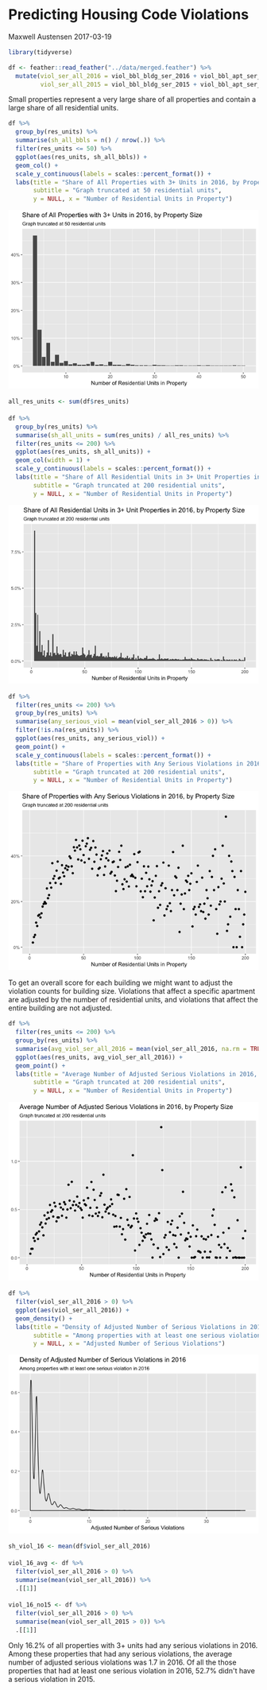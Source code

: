 Predicting Housing Code Violations
================
Maxwell Austensen
2017-03-19

``` r
library(tidyverse)
```

``` r
df <- feather::read_feather("../data/merged.feather") %>% 
  mutate(viol_ser_all_2016 = viol_bbl_bldg_ser_2016 + viol_bbl_apt_ser_2016,
         viol_ser_all_2015 = viol_bbl_bldg_ser_2015 + viol_bbl_apt_ser_2015)
```

Small properties represent a very large share of all properties and contain a large share of all residential units.

``` r
df %>% 
  group_by(res_units) %>% 
  summarise(sh_all_bbls = n() / nrow(.)) %>%  
  filter(res_units <= 50) %>% 
  ggplot(aes(res_units, sh_all_bbls)) + 
  geom_col() + 
  scale_y_continuous(labels = scales::percent_format()) +
  labs(title = "Share of All Properties with 3+ Units in 2016, by Property Size",
       subtitle = "Graph truncated at 50 residential units",
       y = NULL, x = "Number of Residential Units in Property")
```

![](descriptives_files/figure-markdown_github/unnamed-chunk-3-1.png)

``` r
all_res_units <- sum(df$res_units)

df %>% 
  group_by(res_units) %>% 
  summarise(sh_all_units = sum(res_units) / all_res_units) %>%  
  filter(res_units <= 200) %>%
  ggplot(aes(res_units, sh_all_units)) + 
  geom_col(width = 1) + 
  scale_y_continuous(labels = scales::percent_format()) +
  labs(title = "Share of All Residential Units in 3+ Unit Properties in 2016, by Property Size",
       subtitle = "Graph truncated at 200 residential units",
       y = NULL, x = "Number of Residential Units in Property")
```

![](descriptives_files/figure-markdown_github/unnamed-chunk-4-1.png)

``` r
df %>% 
  filter(res_units <= 200) %>% 
  group_by(res_units) %>%
  summarise(any_serious_viol = mean(viol_ser_all_2016 > 0)) %>% 
  filter(!is.na(res_units)) %>% 
  ggplot(aes(res_units, any_serious_viol)) + 
  geom_point() +
  scale_y_continuous(labels = scales::percent_format()) +
  labs(title = "Share of Properties with Any Serious Violations in 2016, by Property Size",
       subtitle = "Graph truncated at 200 residential units",
       y = NULL, x = "Number of Residential Units in Property")
```

![](descriptives_files/figure-markdown_github/unnamed-chunk-5-1.png)

To get an overall score for each building we might want to adjust the violation counts for building size. Violations that affect a specific apartment are adjusted by the number of residential units, and violations that affect the entire building are not adjusted.

``` r
df %>% 
  filter(res_units <= 200) %>% 
  group_by(res_units) %>%
  summarise(avg_viol_ser_all_2016 = mean(viol_ser_all_2016, na.rm = TRUE)) %>% 
  ggplot(aes(res_units, avg_viol_ser_all_2016)) + 
  geom_point() +
  labs(title = "Average Number of Adjusted Serious Violations in 2016, by Property Size",
       subtitle = "Graph truncated at 200 residential units",
       y = NULL, x = "Number of Residential Units in Property")
```

![](descriptives_files/figure-markdown_github/unnamed-chunk-6-1.png)

``` r
df %>% 
  filter(viol_ser_all_2016 > 0) %>% 
  ggplot(aes(viol_ser_all_2016)) + 
  geom_density() +
  labs(title = "Density of Adjusted Number of Serious Violations in 2016",
       subtitle = "Among properties with at least one serious violation in 2016",
       y = NULL, x = "Adjusted Number of Serious Violations")
```

![](descriptives_files/figure-markdown_github/unnamed-chunk-7-1.png)

``` r
sh_viol_16 <- mean(df$viol_ser_all_2016)

viol_16_avg <- df %>% 
  filter(viol_ser_all_2016 > 0) %>% 
  summarise(mean(viol_ser_all_2016)) %>%
  .[[1]]
 
viol_16_no15 <- df %>% 
  filter(viol_ser_all_2016 > 0) %>% 
  summarise(mean(viol_ser_all_2015 > 0)) %>%
  .[[1]]
```

Only 16.2% of all properties with 3+ units had any serious violations in 2016. Among these properties that had any serious violations, the average number of adjusted serious violations was 1.7 in 2016. Of all the those properties that had at least one serious violation in 2016, 52.7% didn't have a serious violation in 2015.
